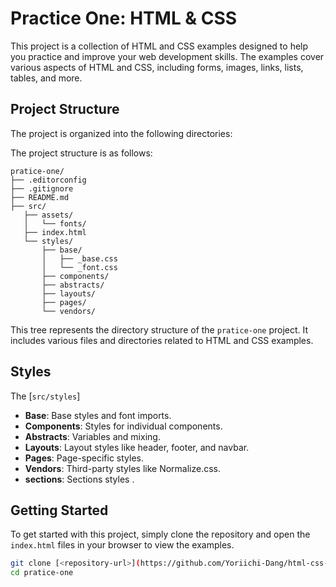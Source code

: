 # Practice One: HTML & CSS

This project is a collection of HTML and CSS examples designed to help you practice and improve your web development skills. The examples cover various aspects of HTML and CSS, including forms, images, links, lists, tables, and more.

## Project Structure

The project is organized into the following directories:

The project structure is as follows:

```
pratice-one/
├── .editorconfig
├── .gitignore
├── README.md
├── src/
   ├── assets/
   │   └── fonts/
   ├── index.html
   └── styles/
       ├── base/
       │   ├── _base.css
       │   └── _font.css
       ├── components/
       ├── abstracts/
       ├── layouts/
       ├── pages/
       └── vendors/
```

This tree represents the directory structure of the `pratice-one` project. It includes various files and directories related to HTML and CSS examples.

## Styles

The [`src/styles`]

-   **Base**: Base styles and font imports.
-   **Components**: Styles for individual components.
-   **Abstracts**: Variables and mixing.
-   **Layouts**: Layout styles like header, footer, and navbar.
-   **Pages**: Page-specific styles.
-   **Vendors**: Third-party styles like Normalize.css.
-   **sections**: Sections styles .

## Getting Started

To get started with this project, simply clone the repository and open the `index.html` files in your browser to view the examples.

```sh
git clone [<repository-url>](https://github.com/Yoriichi-Dang/html-css-training.git)
cd pratice-one
```
